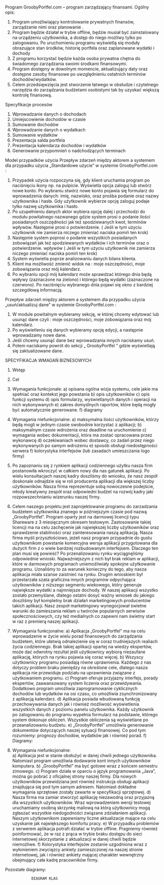 Program GroobyPortfel.com – program zarządzający finansami.
Ogólny opis:
1.	Program umożliwiający kontrolowanie prywatnych finansów, zarządzanie nimi oraz planowanie .
2.	Program będzie działał w trybie offline, będzie musiał być zainstalowany na urządzeniu użytkownika, a dostęp do niego możliwy tylko po zalogowaniu.  Po uruchomieniu programu wyświetlą się moduły obrazujące stan środków, historię portfela oraz zaplanowane wydatki i dochody
3.	Z programu korzystać będzie każda osoba prywatna chętna do świadomego zarządzania swoimi środkami finansowymi.
4.	Program dostępny w dowolnym momencie, aktualizujący daty oraz dostępne zasoby finansowe po uwzględnieniu ostatnich terminów dochodów/wydatków. 
5.	Celem przedsięwzięcia jest stworzenie łatwego w obsłudze i czytelnego narzędzia do zarządzania budżetami osobistymi tak by uzyskać większą kontrolę finansową.



Specyfikacje procesów 
1. Wprowadzanie danych o dochodach 
2. Umiejscowienie dochodów w czasie
3. Sumowanie dochodów
4. Wprowadzanie danych o wydatkach
5. Sumowanie wydatków
6. Prezentacja salda portfela
7. Prezentacja kalendarza dochodów i wydatków
8. Generowanie przypomnień o nadchodzących terminach







Model przypadków użycia 
Przepływ zdarzeń między aktorem a systemem dla przypadku użycia „Standardowe użycie” w systemie GroobyPortfel.com :
1.	Przypadek użycia rozpoczyna się, gdy klient uruchamia program po naciśnięciu ikony np. na pulpicie. Wyświetla opcja zaloguj lub stwórz nowe konto. Po wybraniu stwórz nowe konto pojawia się formularz do wprowadzenia danych: imię, nazwisko, oraz prośba podanie oraz nazwy użytkownika i hasła. Gdy użytkownik wybierze opcję zaloguj podaje tylko nazwę użytkownika i hasło. 
2.	Po uzupełnieniu danych aktor wybiera opcję dalej i przechodzi do modułu powitalnego nazwanego  gdzie system prosi o podanie ilości posiadanych oszczędności  jak też spodziewanych kwot, terminów wpływów. Następnie prosi o potwierdzenie. ( Jeśli w tym użyciu użytkownik nie zamierza niczego zmieniać naciska pomiń ten krok)
3.	Następnie system poprosi o podanie wszystkich posiadanych zobowiązań jak też spodziewanych wydatków i ich terminów oraz o potwierdzenie. wpływów ( Jeśli w tym użyciu użytkownik nie zamierza niczego zmieniać naciska pomiń ten krok)
4.	System wyświetla poprze analizowaniu danych bilans klienta. 
5.	Klient ma możliwość zmienić widok na : moje oszczędności, moje zobowiązania oraz mój kalendarz.
6.	Po wybraniu opcji mój kalendarz może sprawdzać którego dnia będą wpływy (zaznaczone na zielono) i którego będą wydatki (zaznaczone na czerwono). Po naciśnięciu wybranego dnia pojawi się okno z bardziej szczegółową  informacją.


Przepływ zdarzeń między aktorem a systemem dla przypadku użycia „usuń/aktualizuj dane” w systemie GroobyPortfel.com :
1.	W module powitalnym wybieramy sekcję, w której chcemy edytować lub usunąć dane czyli : moje oszczędności, moje zobowiązania oraz mój kalendarz. 
2.	Po wyświetleniu się danych wybieramy opcję edycji, a następnie wprowadzamy nowe dane.
3.	Jeśli chcemy usunąć dane bez wprowadzania innych naciskamy usuń.
4.	Potem naciskamy powrót do sekcji „ GroobyPortfel ” gdzie wyświetlają się zaktualizowane dane.


SPECYFIKACJA WMAGAŃ BIZNESOWYCH
1.	Wstęp 
2.	Cel
3.	Wymagania funkcjonale:
a)	opisana ogólna wizja systemu, cele jakie ma spełniać oraz kontekst jego powstania
b)	opis użytkowników
c)	opis funkcji systemu
d)	opis formularzy, wyświetlanych danych i operacji na nich wykonywanych
e)	zakres domyślnych raportów, które będą mogły być automatycznie generowane.
f)	diagramy
4.	Wymagania niefunkcjonalne:
a) maksymalna ilości użytkowników, którzy będą mogli w jednym czasie swobodnie korzystać z aplikacji;
b) maksymalnym czasie wdrożenia oraz deadline na uruchomienie
c) wymagania wobec dokumentacji, która ma zostać opracowana przez wykonawcę
d) oczekiwaniach wobec dostawcy, co zadań przez niego wykonywanych po samym wdrożeniu
e) sposób obsługi niedostępności serwera
f) kolorystyka interfejsów (lub zasadach umieszczania logo firmy)


1.	Po zapoznaniu się z rynkiem aplikacji codziennego użytku nasza firm postanowiła wkroczyć w całkiem nowy dla nas gatunek aplikacji.  Po wielu konsultacjach naszej kadry doszliśmy do wniosku, że nasz zespół doskonale odnajdzie się w roli producenta aplikacji dla większej liczby użytkowników. Nasza firma reprezentuje sobą nowoczesne podejście, młody kreatywny zespół oraz odpowiedni budżet na rozwój kadry jaki rozpowszechnianiu wizerunku naszej firmy.
2.	Celem naszego projektu jest zaprojektowanie programu do zarzadzania budżetem użytkownika znanego w późniejszym czasie pod nazwą „GroobyPortfel”. Program oparty jest na darmowej licencji typu Shareware z 3 miesięcznym okresem testowym. Zastosowanie takiej licencji ma na celu zachęcenie jak największej liczby użytkowników oraz sprawdzenie stabilności oraz zainteresowania naszą aplikacją. Nasza firma myśli przyszłościowo, jeżeli nasz program przypadnie do gustu użytkownikom powstanie komercyjna wersja aplikacji przygotowana dla dużych firm z o wiele bardziej rozbudowanym interfejsem. Dlaczego ten plan musi się powieść? Po przenalizowaniu rynku wyciągnęliśmy odpowiednie wnioski. Najważniejszym z nich był brak reklam w aplikacji, które w darmowych programach uniemożliwiały spokojne użytkowanie programu. Uznaliśmy to za warunek konieczny do tego, aby nasza aplikacja miała szanse zaistnieć na rynku. Drugim wnioskiem był przestarzała szata graficzna innych programów odpychająca użytkowników z niższego segmentu wiekowego, który generuje największe wydatki a najmniejsze dochody. W naszej aplikacji wszystko zostało przemyślane, dlatego ostatni dosyć ważny wniosek do jakiego doszliśmy był kompletny brak działań marketingowych producentów takich aplikacji. Nasz zespół marketingowy wynegocjował świetne warunki do zamieszania reklam u twórców popularnych serwisów społecznościowych, czy też medialnych co zapewni nam świetny start w raz z premierą naszej aplikacji.
3.	Wymagania funkcjonalne:
a)	Aplikacja „GroobyPortfel” ma na celu wprowadzenie w życie wielu porad finansowych do zarządzania budżetem, które ułatwią odnalezienie się w coraz trudniejszych realiach życia codziennego. Brak takiej aplikacji opartej na wiedzy ekspertów, może dać odwrotny rezultat jeśli użytkownicy wybiorą niezaufane aplikację, których na rynku pojawia się coraz więcej.
b)	Wszyscy użytkownicy programu posiadają równe uprawnienia. Każdego z nas dotyczy problem braku pieniędzy na określone cele, dlatego nasza aplikacja nie przewiduje podziału na uprawnienia związane z użytkowaniem programu.
c)	Program oferuje przyjazny interfejs, porady ekspertów, zaawansowany system liczenia oraz przewidywania. Dodatkowo program umożliwia zaprogramowanie cyklicznych dochodów lub wydatków na osi czasu, co umożliwia zsynchronizowany z aplikacją kalendarz.
d)	Aplikacja posiada wbudowaną funkcję przechowywania danych jak i również możliwość wyświetlenia wszystkich danych z poziomu panelu użytkownika. Każdy użytkownik po zalogowaniu do programu wypełnia formularz na podstawie, którego system dokonuje obliczeń. Wszystkie obliczenia są wyświetlane po przeanalizowaniu budżetu.
e)	„GroobyPortfel” umożliwia generowanie dokumentów dotyczących naszej sytuacji finansowej. Co pod tym rozumiemy: prognozy dochodów, wydatków jak i również porad.
f)	Diagramy:







4.	Wymagania niefunkcjonalne:	
a)	Aplikacja jest w stanie obsłużyć w danej chwili jednego użytkownika. Natomiast program umożliwia dodawanie kont innych użytkowników komputera.
b)	„GroobyPortfel” ma być gotowe wraz z końcem semestru zimowego.
c)	Program działa w oparciu o język programowania „Java”, można go pobrać z oficjalnej strony naszej firmy. Dla nowych użytkowników przewidziana jest również instrukcja obsługi aplikacji znajdująca się pod tym samym adresem. Natomiast dokładne wymagania sprzętowe zostały zawarte w specyfikacji sprzętowej. 
d)	Nasza firma ma zamiar stworzyć aplikację niezawodną oraz przyjazną dla wszystkich użytkowników. Wraz wprowadzeniem wersji testowej uruchamiamy osobną skrzynkę mailową na którą użytkownicy mogą zgłaszać wszystkie niedogodności związane zdziałaniem aplikacji. Naszym użytkownikom zapewniamy liczne aktualizacje mające na celu uzyskanie jak największego komfortu pracy.
e)	W przypadku problemów z serwerem aplikacja potrafi działać w trybie offline. Pragniemy również poinformować, że w raz z prąca w trybie braku dostępu do sieci internetowej skorzystanie z aktualizacji w danej chwili będzie niemożliwe.
f)	Kolorystyka interfejsów zostanie uzgodniona wraz z wyłonieniem zwycięzcy ankiety zamieszczonej na naszej stronie internetowej, jak i również ankiety mającej charakter wewnętrzny obejmujący cała kadrę pracowników firmy.








Pozostałe diagramy: 

				DIAGRAM KLAS

 







